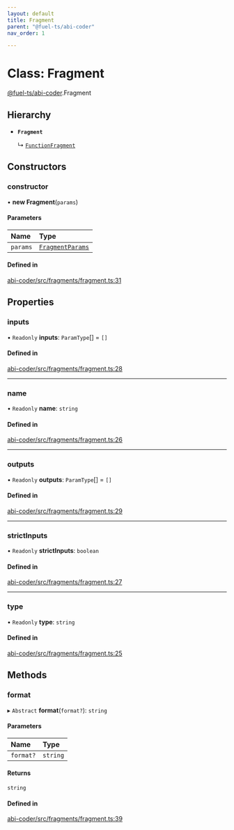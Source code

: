 ```yaml
---
layout: default
title: Fragment
parent: "@fuel-ts/abi-coder"
nav_order: 1

---
```


# Class: Fragment

[@fuel-ts/abi-coder](../index.md).Fragment

## Hierarchy

- **`Fragment`**

  ↳ [`FunctionFragment`](FunctionFragment.md)

## Constructors

### constructor

• **new Fragment**(`params`)

#### Parameters

| Name | Type |
| :------ | :------ |
| `params` | [`FragmentParams`](../interfaces/internal-FragmentParams.md) |

#### Defined in

[abi-coder/src/fragments/fragment.ts:31](https://github.com/FuelLabs/fuels-ts/blob/master/packages/abi-coder/src/fragments/fragment.ts#L31)

## Properties

### inputs

• `Readonly` **inputs**: `ParamType`[] = `[]`

#### Defined in

[abi-coder/src/fragments/fragment.ts:28](https://github.com/FuelLabs/fuels-ts/blob/master/packages/abi-coder/src/fragments/fragment.ts#L28)

___

### name

• `Readonly` **name**: `string`

#### Defined in

[abi-coder/src/fragments/fragment.ts:26](https://github.com/FuelLabs/fuels-ts/blob/master/packages/abi-coder/src/fragments/fragment.ts#L26)

___

### outputs

• `Readonly` **outputs**: `ParamType`[] = `[]`

#### Defined in

[abi-coder/src/fragments/fragment.ts:29](https://github.com/FuelLabs/fuels-ts/blob/master/packages/abi-coder/src/fragments/fragment.ts#L29)

___

### strictInputs

• `Readonly` **strictInputs**: `boolean`

#### Defined in

[abi-coder/src/fragments/fragment.ts:27](https://github.com/FuelLabs/fuels-ts/blob/master/packages/abi-coder/src/fragments/fragment.ts#L27)

___

### type

• `Readonly` **type**: `string`

#### Defined in

[abi-coder/src/fragments/fragment.ts:25](https://github.com/FuelLabs/fuels-ts/blob/master/packages/abi-coder/src/fragments/fragment.ts#L25)

## Methods

### format

▸ `Abstract` **format**(`format?`): `string`

#### Parameters

| Name | Type |
| :------ | :------ |
| `format?` | `string` |

#### Returns

`string`

#### Defined in

[abi-coder/src/fragments/fragment.ts:39](https://github.com/FuelLabs/fuels-ts/blob/master/packages/abi-coder/src/fragments/fragment.ts#L39)
